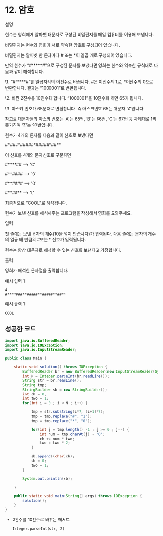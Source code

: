 # 12. 암호

설명

현수는 영희에게 알파벳 대문자로 구성된 비밀편지를 매일 컴퓨터를 이용해 보냅니다.

비밀편지는 현수와 영희가 서로 약속한 암호로 구성되어 있습니다.

비밀편지는 알파벳 한 문자마다 # 또는 *이 일곱 개로 구성되어 있습니다.

만약 현수가 “#*****#”으로 구성된 문자를 보냈다면 영희는 현수와 약속한 규칙대로 다음과 같이 해석합니다.

\1. “#*****#”를 일곱자리의 이진수로 바꿉니다. #은 이진수의 1로, *이진수의 0으로 변환합니다. 결과는 “1000001”로 변환됩니다.

\2. 바뀐 2진수를 10진수화 합니다. “1000001”을 10진수화 하면 65가 됩니다.

\3. 아스키 번호가 65문자로 변환합니다. 즉 아스크번호 65는 대문자 'A'입니다.

참고로 대문자들의 아스키 번호는 'A'는 65번, ‘B'는 66번, ’C'는 67번 등 차례대로 1씩 증가하여 ‘Z'는 90번입니다.

현수가 4개의 문자를 다음과 같이 신호로 보냈다면

\#****###\**#####*\*#####*\*##**

이 신호를 4개의 문자신호로 구분하면

\#****## --> 'C'

\#**#### --> 'O'

\#**#### --> 'O'

\#*\*##** --> 'L'

최종적으로 “COOL"로 해석됩니다.

현수가 보낸 신호를 해석해주는 프로그램을 작성해서 영희를 도와주세요.



입력

첫 줄에는 보낸 문자의 개수(10을 넘지 안습니다)가 입력된다. 다음 줄에는 문자의 개수의 일곱 배 만큼의 #또는 * 신호가 입력됩니다.

현수는 항상 대문자로 해석할 수 있는 신호를 보낸다고 가정합니다.



출력

영희가 해석한 문자열을 출력합니다.



예시 입력 1 

```
4
#****###**#####**#####**##**
```

예시 출력 1

```
COOL
```



## 성공한 코드

~~~java
import java.io.BufferedReader;
import java.io.IOException;
import java.io.InputStreamReader;

public class Main {

    static void solution() throws IOException {
        BufferedReader br = new BufferedReader(new InputStreamReader(System.in));
        int N = Integer.parseInt(br.readLine());
        String str = br.readLine();
        String tmp;
        StringBuilder sb = new StringBuilder();
        int ch = 0;
        int two = 1;
        for(int i = 0 ; i < N ; i++) {

            tmp = str.substring(i*7, (i+1)*7);
            tmp = tmp.replace("#", "1");
            tmp = tmp.replace("*", "0");

            for(int j = tmp.length() -1 ; j >= 0 ; j--) {
                int num = tmp.charAt(j) - '0';
                ch += num * two;
                two = two * 2;
            }

            sb.append((char)ch);
            ch = 0;
            two = 1;
        }

        System.out.println(sb);

    }

    public static void main(String[] args) throws IOException {
        solution();
    }
}
~~~



* 2진수를 10진수로 바꾸는 메서드

  `Integer.parseInt(str, 2)`